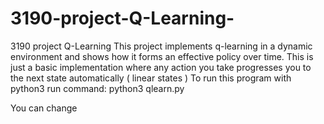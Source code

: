 # 3190-project-Q-Learning-
3190 project Q-Learning 
This project implements q-learning in a dynamic environment and shows how
it forms an effective policy over time. This is just a basic implementation where
any action you take progresses you to the next state automatically ( linear states )
To run this program with python3
run command:
python3 qlearn.py

You can change
